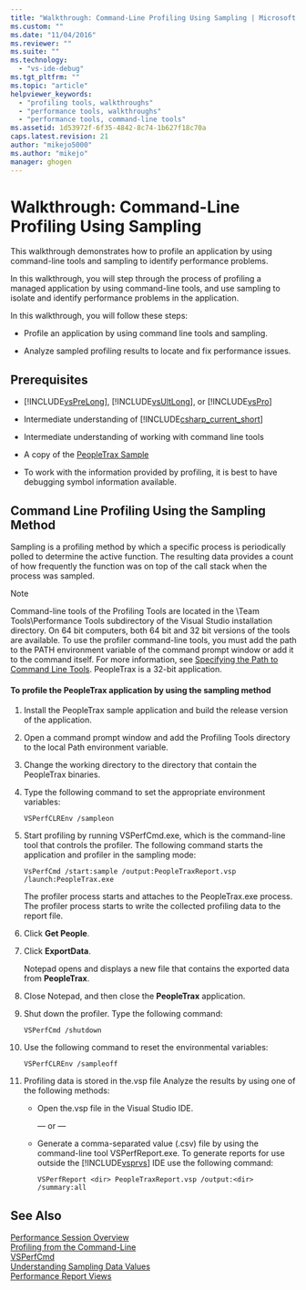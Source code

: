 ```yaml
---
title: "Walkthrough: Command-Line Profiling Using Sampling | Microsoft Docs"
ms.custom: ""
ms.date: "11/04/2016"
ms.reviewer: ""
ms.suite: ""
ms.technology: 
  - "vs-ide-debug"
ms.tgt_pltfrm: ""
ms.topic: "article"
helpviewer_keywords: 
  - "profiling tools, walkthroughs"
  - "performance tools, walkthroughs"
  - "performance tools, command-line tools"
ms.assetid: 1d53972f-6f35-4842-8c74-1b627f18c70a
caps.latest.revision: 21
author: "mikejo5000"
ms.author: "mikejo"
manager: ghogen
---
```

# Walkthrough: Command-Line Profiling Using Sampling
This walkthrough demonstrates how to profile an application by using command-line tools and sampling to identify performance problems.  
  
 In this walkthrough, you will step through the process of profiling a managed application by using command-line tools, and use sampling to isolate and identify performance problems in the application.  
  
 In this walkthrough, you will follow these steps:  
  
-   Profile an application by using command line tools and sampling.  
  
-   Analyze sampled profiling results to locate and fix performance issues.  
  
## Prerequisites  
  
-   [!INCLUDE[vsPreLong](../code-quality/includes/vsprelong_md.md)], [!INCLUDE[vsUltLong](../code-quality/includes/vsultlong_md.md)], or [!INCLUDE[vsPro](../code-quality/includes/vspro_md.md)]  
  
-   Intermediate understanding of [!INCLUDE[csharp_current_short](../misc/includes/csharp_current_short_md.md)]  
  
-   Intermediate understanding of working with command line tools  
  
-   A copy of the [PeopleTrax Sample](../profiling/peopletrax-sample-profiling-tools.md)  
  
-   To work with the information provided by profiling, it is best to have debugging symbol information available.  
  
## Command Line Profiling Using the Sampling Method  
 Sampling is a profiling method by which a specific process is periodically polled to determine the active function. The resulting data provides a count of how frequently the function was on top of the call stack when the process was sampled.  
  
> [!NOTE]
>  Command-line tools of the Profiling Tools are located in the \Team Tools\Performance Tools subdirectory of the Visual Studio installation directory. On 64 bit computers, both 64 bit and 32 bit versions of the tools are available. To use the profiler command-line tools, you must add the path to the PATH environment variable of the command prompt window or add it to the command itself. For more information, see [Specifying the Path to Command Line Tools](../profiling/specifying-the-path-to-profiling-tools-command-line-tools.md). PeopleTrax is a 32-bit application.  
  
#### To profile the PeopleTrax application by using the sampling method  
  
1.  Install the PeopleTrax sample application and build the release version of the application.  
  
2.  Open a command prompt window and add the Profiling Tools directory to the local Path environment variable.  
  
3.  Change the working directory to the directory that contain the PeopleTrax binaries.  
  
4.  Type the following command to set the appropriate environment variables:  
  
    ```  
    VSPerfCLREnv /sampleon  
    ```  
  
5.  Start profiling by running VSPerfCmd.exe, which is the command-line tool that controls the profiler. The following command starts the application and profiler in the sampling mode:  
  
    ```  
    VsPerfCmd /start:sample /output:PeopleTraxReport.vsp /launch:PeopleTrax.exe  
    ```  
  
     The profiler process starts and attaches to the PeopleTrax.exe process. The profiler process starts to write the collected profiling data to the report file.  
  
6.  Click **Get People**.  
  
7.  Click **ExportData**.  
  
     Notepad opens and displays a new file that contains the exported data from **PeopleTrax**.  
  
8.  Close Notepad, and then close the **PeopleTrax** application.  
  
9. Shut down the profiler. Type the following command:  
  
    ```  
    VSPerfCmd /shutdown  
    ```  
  
10. Use the following command to reset the environmental variables:  
  
    ```  
    VSPerfCLREnv /sampleoff  
    ```  
  
11. Profiling data is stored in the.vsp file Analyze the results by using one of the following methods:  
  
    -   Open the.vsp file in the Visual Studio IDE.  
  
         — or —  
  
    -   Generate a comma-separated value (.csv) file by using the command-line tool VSPerfReport.exe. To generate reports for use outside the [!INCLUDE[vsprvs](../code-quality/includes/vsprvs_md.md)] IDE use the following command:  
  
        ```  
        VSPerfReport <dir> PeopleTraxReport.vsp /output:<dir> /summary:all  
        ```  
  
## See Also  
 [Performance Session Overview](../profiling/performance-session-overview.md)   
 [Profiling from the Command-Line](../profiling/using-the-profiling-tools-from-the-command-line.md)   
 [VSPerfCmd](../profiling/vsperfcmd.md)   
 [Understanding Sampling Data Values](../profiling/understanding-sampling-data-values.md)   
 [Performance Report Views](../profiling/performance-report-views.md)